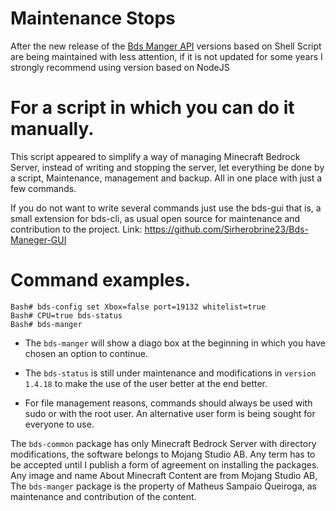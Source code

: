 Maintenance Stops
===

After the new release of the [Bds Manger API](https://github.com/Bds-Maneger/bds_maneger_api) versions based on Shell Script are being maintained with less attention, if it is not updated for some years I strongly recommend using version based on NodeJS

# For a script in which you can do it manually.

This script appeared to simplify a way of managing Minecraft Bedrock Server, instead of writing and stopping the server, let everything be done by a script, Maintenance, management and backup. All in one place with just a few commands.

If you do not want to write several commands just use the bds-gui that is, a small extension for bds-cli, as usual open source for maintenance and contribution to the project. Link: https://github.com/Sirherobrine23/Bds-Maneger-GUI

# Command examples.

```
Bash# bds-config set Xbox=false port=19132 whitelist=true
Bash# CPU=true bds-status
Bash# bds-manger
```

* The `bds-manger` will show a diago box at the beginning in which you have chosen an option to continue.

* The `bds-status` is still under maintenance and modifications in `version 1.4.18` to make the use of the user better at the end better.

* For file management reasons, commands should always be used with sudo or with the root user. An alternative user form is being sought for everyone to use.

The `bds-common` package has only Minecraft Bedrock Server with directory modifications, the software belongs to Mojang Studio AB. Any term has to be accepted until I publish a form of agreement on installing the packages. Any image and name About Minecraft Content are from Mojang Studio AB, The `bds-manger` package is the property of Matheus Sampaio Queiroga, as maintenance and contribution of the content.
